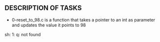 ## DESCRIPTION OF TASKS

- 0-reset_to_98.c is a function that takes a pointer to an int as parameter and updates the value it points to 98

sh: 1: q: not found

